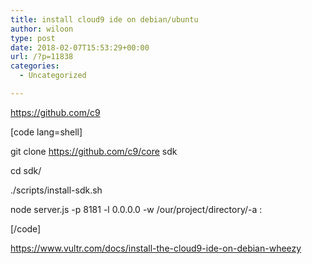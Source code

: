 ```yaml
---
title: install cloud9 ide on debian/ubuntu
author: wiloon
type: post
date: 2018-02-07T15:53:29+00:00
url: /?p=11838
categories:
  - Uncategorized

---
```

https://github.com/c9

[code lang=shell]
  
git clone https://github.com/c9/core sdk
  
cd sdk/
  
./scripts/install-sdk.sh
  
node server.js -p 8181 -l 0.0.0.0 -w /our/project/directory/-a :
  
[/code]

https://www.vultr.com/docs/install-the-cloud9-ide-on-debian-wheezy